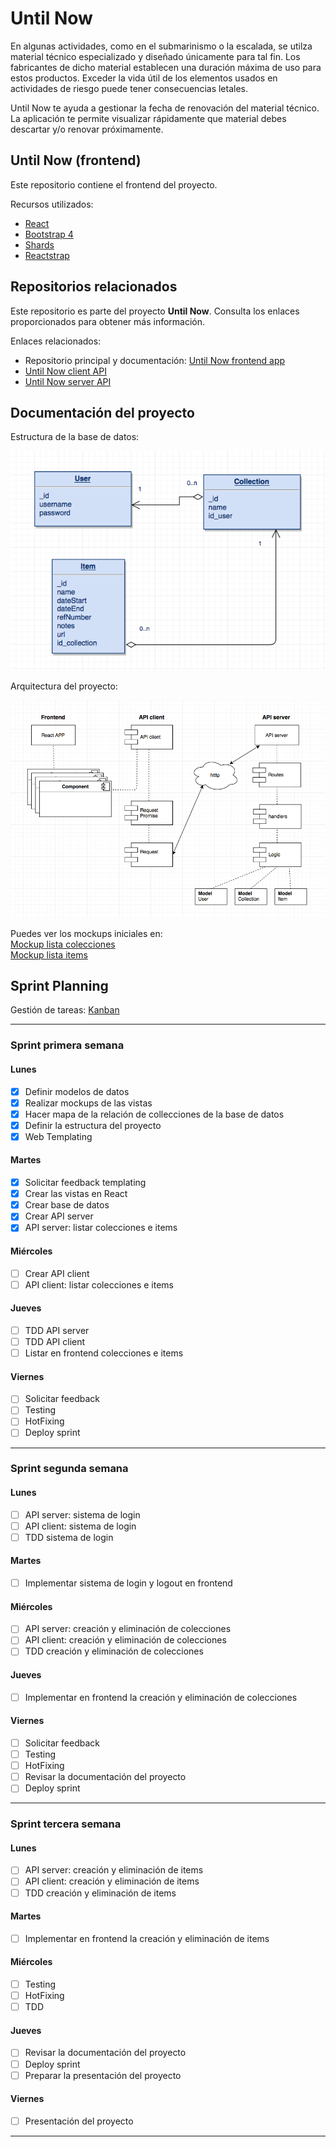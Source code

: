 # Until Now 
En algunas actividades, como en el submarinismo o la escalada, se utilza material técnico especializado y diseñado únicamente para tal fin. Los fabricantes de dicho material establecen una duración máxima de uso para estos productos. Exceder la vida útil de los elementos usados en actividades de riesgo puede tener consecuencias letales.

Until Now te ayuda a gestionar la fecha de renovación del material técnico. La aplicación te permite visualizar rápidamente que material debes descartar y/o renovar próximamente.


## Until Now (frontend) 
Este repositorio contiene el frontend del proyecto.  

Recursos utilizados:
* [React](https://github.com/facebook/create-react-app) 
* [Bootstrap 4](https://getbootstrap.com) 
* [Shards](https://designrevision.com/downloads/shards/) 
* [Reactstrap](https://reactstrap.github.io) 


## Repositorios relacionados 
Este repositorio es parte del proyecto **Until Now**. Consulta los enlaces proporcionados para obtener más información.   

Enlaces relacionados:
* Repositorio principal y documentación: [Until Now frontend app](https://github.com/didaquis/until-now-frontend) 
* [Until Now client API](https://github.com/didaquis/until-now-client-api) 
* [Until Now server API](https://github.com/didaquis/until-now-server-api) 


## Documentación del proyecto 
Estructura de la base de datos:  

![Base de datos](documentation/database.png)  

Arquitectura del proyecto:  

![Arquitectura](documentation/main.png)  

Puedes ver los mockups iniciales en:  
[Mockup lista colecciones](documentation/mockup_1.png)  
[Mockup lista items](documentation/mockup_2.png)  

## Sprint Planning
Gestión de tareas: [Kanban](https://trello.com/b/x0Vl2LAY/until-now)  

------ 

### Sprint primera semana
#### Lunes
- [x] Definir modelos de datos
- [x] Realizar mockups de las vistas
- [x] Hacer mapa de la relación de collecciones de la base de datos
- [x] Definir la estructura del proyecto
- [x] Web Templating
#### Martes
- [x] Solicitar feedback templating
- [x] Crear las vistas en React
- [x] Crear base de datos
- [x] Crear API server
- [x] API server: listar colecciones e items
#### Miércoles
- [ ] Crear API client
- [ ] API client: listar colecciones e items
#### Jueves
- [ ] TDD API server
- [ ] TDD API client
- [ ] Listar en frontend colecciones e items
#### Viernes
- [ ] Solicitar feedback
- [ ] Testing
- [ ] HotFixing
- [ ] Deploy sprint
------
### Sprint segunda semana
#### Lunes
- [ ] API server: sistema de login
- [ ] API client: sistema de login
- [ ] TDD sistema de login
#### Martes
- [ ] Implementar sistema de login y logout en frontend
#### Miércoles
- [ ] API server: creación y eliminación de colecciones
- [ ] API client: creación y eliminación de colecciones
- [ ] TDD creación y eliminación de colecciones
#### Jueves
- [ ] Implementar en frontend la creación y eliminación de colecciones
#### Viernes
- [ ] Solicitar feedback
- [ ] Testing
- [ ] HotFixing
- [ ] Revisar la documentación del proyecto
- [ ] Deploy sprint
------
### Sprint tercera semana
#### Lunes
- [ ] API server: creación y eliminación de items
- [ ] API client: creación y eliminación de items
- [ ] TDD creación y eliminación de items
#### Martes
- [ ] Implementar en frontend la creación y eliminación de items
#### Miércoles
- [ ] Testing
- [ ] HotFixing
- [ ] TDD
#### Jueves
- [ ] Revisar la documentación del proyecto
- [ ] Deploy sprint
- [ ] Preparar la presentación del proyecto
#### Viernes
- [ ] Presentación del proyecto
------